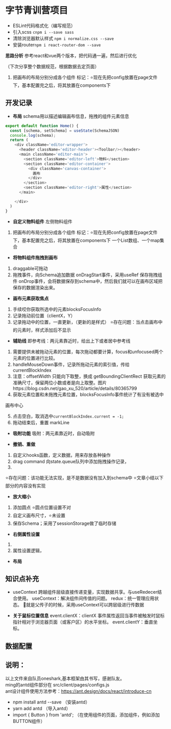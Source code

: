 # 字节青训营项目
- ESLint代码格式化（编写规范）
- 引入scss `cnpm i --save sass`
- 清除浏览器默认样式 `npm i normalize.css --save`
- 安装router`npm i react-router-dom --save`

**思路分析**
参考react和vue两个版本，把代码通一遍，然后进行优化

（下次分享整个数据规范，根据数据去定页面）
1. 把画布的布局分别分成各个组件
标记：⭐现在先把config放置在page文件下，基本配置完之后，将其放置在components下

## 开发记录

- **布局**
schema用以描述编辑画布信息，拖拽的组件元素信息
```js
export default function Home() {
  const [schema, setSchema] = useState(SchemaJSON)
  console.log(schema);
  return (
    <div className='editor-wrapper'>
      <header className='editor-header'><Toolbar/></header>
      <main className='editor-main'>
        <section className='editor-left'>物料</section>
        <section className='editor-container'>
          <div className='canvas-container'>
            画布
          </div>
        </section>
        <section className='editor-right'>属性</section>
      </main>

    </div>
  )
}
```

- **自定义物料组件**
左侧物料组件
1. 把画布的布局分别分成各个组件
标记：⭐现在先把config放置在page文件下，基本配置完之后，将其放置在components下
一个List数组、一个map集合

- **将物料组件拖拽到画布**
1. draggable可拖动
2. 拖拽事件，向Schema追加数据
onDragStart事件，采用useRef 保存拖拽组件
onDrop事件，会将数据保存到schema中，然后我们就可以在画布区域把保存的数据渲染出来。

- **画布元素获取焦点**
1. 手续哎你获取所选中的元素blocksFocusInfo
2. 记录拖动前位置（clientX，Y）
3. 记录拖动中的位置，一直更新，（更新的是样式）
⭐存在问题：当点击画布中的元素时，样式添加后不显示

- **辅助线**
即参考线：两元素靠近时，给出上下或者居中参考线
1. 需要提供未被拖动元素的位置，每次拖动都要计算，focus和unfocused两个元素的位置进行比较。
2. handleMouseDown事件，记录所拖动元素的索引值，传给currentBlockIndex
3. 注意：offsetWidth 只能向下取整，换成 getBoundingClientRect 获取元素的准确尺寸，保留两位小数或者是向上取整。图片https://blog.csdn.net/gao_xu_520/article/details/80365799
4. 获取元素位置和未拖拽元素位置，blocksFocusInfo事件统计了有没有被选中

画布中心

5. 点击空白，取消选中`currentBlockIndex.current = -1;`
6. 拖动结束后，重置 markLine


- **吸附功能**
吸附：两元素靠近时，自动吸附


- **撤销、重做**
1. 自定义hooks函数，定义数据，用来存放各种操作
2. drag command 向state.queue队列中添加拖拽操作记录，
3. 
⭐存在问题：该功能无法实现，是不是数据没有加入到schema中
⭐文章小结以下部分的内容没有实现

- **放大缩小**
1. 添加圆点   ⭐圆点位置设置不对
2. 自定义画布尺寸，⭐未设置
3. 保存Schema；采用了sessionStorage做了临时存储


- **右侧属性设置**
1. 
2. 属性设置逻辑，



- **布局**

## 知识点补充
- useContext
跨越组件层级直接传递变量，实现数据共享。与useRedecer结合使用。
useContext：解决组件间传值的问题。
redux：统一管理应用状态。
🦈就是父传子的时候，采用useContext可以跨层级进行传数据

- **关于鼠标位置信息**
event.clientX：clientX 事件属性返回当事件被触发时鼠标指针相对于浏览器页面（或客户区）的水平坐标。
event.clientY：垂直坐标。
## 数据配置

## 说明：
以上文件来自队员oneshark,基本框架由其书写，感谢队友。  
ming的antd组件部分在 src/client/pages/configs.js  
ant设计组件使用方法参考：https://ant.design/docs/react/introduce-cn  
- npm install antd --save （安装antd）
- yarn add antd （导入antd）
- import { Button } from 'antd'; （在使用组件的页面，添加组件，例如添加BUTTON组件）






